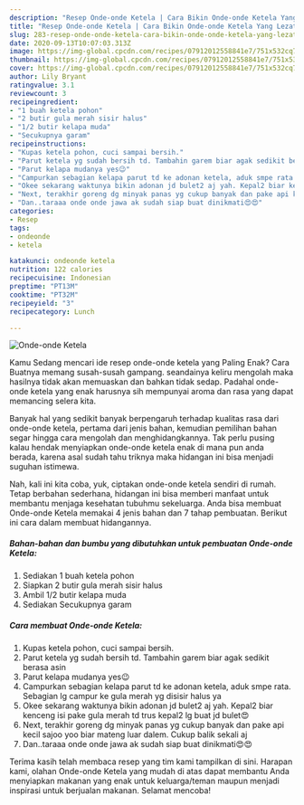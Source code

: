 ```yaml
---
description: "Resep Onde-onde Ketela | Cara Bikin Onde-onde Ketela Yang Lezat Sekali"
title: "Resep Onde-onde Ketela | Cara Bikin Onde-onde Ketela Yang Lezat Sekali"
slug: 283-resep-onde-onde-ketela-cara-bikin-onde-onde-ketela-yang-lezat-sekali
date: 2020-09-13T10:07:03.313Z
image: https://img-global.cpcdn.com/recipes/07912012558841e7/751x532cq70/onde-onde-ketela-foto-resep-utama.jpg
thumbnail: https://img-global.cpcdn.com/recipes/07912012558841e7/751x532cq70/onde-onde-ketela-foto-resep-utama.jpg
cover: https://img-global.cpcdn.com/recipes/07912012558841e7/751x532cq70/onde-onde-ketela-foto-resep-utama.jpg
author: Lily Bryant
ratingvalue: 3.1
reviewcount: 3
recipeingredient:
- "1 buah ketela pohon"
- "2 butir gula merah sisir halus"
- "1/2 butir kelapa muda"
- "Secukupnya garam"
recipeinstructions:
- "Kupas ketela pohon, cuci sampai bersih."
- "Parut ketela yg sudah bersih td. Tambahin garem biar agak sedikit berasa asin"
- "Parut kelapa mudanya yes😉"
- "Campurkan sebagian kelapa parut td ke adonan ketela, aduk smpe rata. Sebagian lg campur ke gula merah yg disisir halus ya"
- "Okee sekarang waktunya bikin adonan jd bulet2 aj yah. Kepal2 biar kenceng isi pake gula merah td trus kepal2 lg buat jd bulet😍"
- "Next, terakhir goreng dg minyak panas yg cukup banyak dan pake api kecil sajoo yoo biar mateng luar dalem. Cukup balik sekali aj"
- "Dan..taraaa onde onde jawa ak sudah siap buat dinikmati😍😍"
categories:
- Resep
tags:
- ondeonde
- ketela

katakunci: ondeonde ketela 
nutrition: 122 calories
recipecuisine: Indonesian
preptime: "PT13M"
cooktime: "PT32M"
recipeyield: "3"
recipecategory: Lunch

---
```



![Onde-onde Ketela](https://img-global.cpcdn.com/recipes/07912012558841e7/751x532cq70/onde-onde-ketela-foto-resep-utama.jpg)

Kamu Sedang mencari ide resep onde-onde ketela yang Paling Enak? Cara Buatnya memang susah-susah gampang. seandainya keliru mengolah maka hasilnya tidak akan memuaskan dan bahkan tidak sedap. Padahal onde-onde ketela yang enak harusnya sih mempunyai aroma dan rasa yang dapat memancing selera kita.



Banyak hal yang sedikit banyak berpengaruh terhadap kualitas rasa dari onde-onde ketela, pertama dari jenis bahan, kemudian pemilihan bahan segar hingga cara mengolah dan menghidangkannya. Tak perlu pusing kalau hendak menyiapkan onde-onde ketela enak di mana pun anda berada, karena asal sudah tahu triknya maka hidangan ini bisa menjadi suguhan istimewa.


Nah, kali ini kita coba, yuk, ciptakan onde-onde ketela sendiri di rumah. Tetap berbahan sederhana, hidangan ini bisa memberi manfaat untuk membantu menjaga kesehatan tubuhmu sekeluarga. Anda bisa membuat Onde-onde Ketela memakai 4 jenis bahan dan 7 tahap pembuatan. Berikut ini cara dalam membuat hidangannya.

<!--inarticleads1-->

##### Bahan-bahan dan bumbu yang dibutuhkan untuk pembuatan Onde-onde Ketela:

1. Sediakan 1 buah ketela pohon
1. Siapkan 2 butir gula merah sisir halus
1. Ambil 1/2 butir kelapa muda
1. Sediakan Secukupnya garam




<!--inarticleads2-->

##### Cara membuat Onde-onde Ketela:

1. Kupas ketela pohon, cuci sampai bersih.
1. Parut ketela yg sudah bersih td. Tambahin garem biar agak sedikit berasa asin
1. Parut kelapa mudanya yes😉
1. Campurkan sebagian kelapa parut td ke adonan ketela, aduk smpe rata. Sebagian lg campur ke gula merah yg disisir halus ya
1. Okee sekarang waktunya bikin adonan jd bulet2 aj yah. Kepal2 biar kenceng isi pake gula merah td trus kepal2 lg buat jd bulet😍
1. Next, terakhir goreng dg minyak panas yg cukup banyak dan pake api kecil sajoo yoo biar mateng luar dalem. Cukup balik sekali aj
1. Dan..taraaa onde onde jawa ak sudah siap buat dinikmati😍😍




Terima kasih telah membaca resep yang tim kami tampilkan di sini. Harapan kami, olahan Onde-onde Ketela yang mudah di atas dapat membantu Anda menyiapkan makanan yang enak untuk keluarga/teman maupun menjadi inspirasi untuk berjualan makanan. Selamat mencoba!
